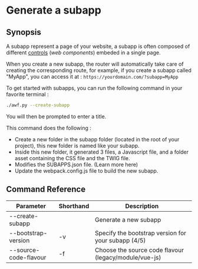 # Generate a subapp

## Synopsis

A subapp represent a page of your website, a subapp is often composed of different 
[controls](/ami-docs/documentation/getting-started/generate-control.html/) (_web components_) embeded in a single page.

When you create a new subapp, the router will automatically take care of creating the corresponding route, for example, if you create a subapp called "MyApp", you can access it at : `https://yourdomain.com/?subapp=MyApp`

To get started with subapps, you can run the following command in your favorite terminal :

```bash
./awf.py --create-subapp
```

You will then be prompted to enter a title.

This command does the following :
* Create a new folder in the subapp folder (located in the root of your project), this new folder is named like your subapp.
* Inside this new folder, it generated 3 files, a Javascript file, and a folder asset containing the CSS file and the TWIG file.
* Modifies the SUBAPPS.json file. (Learn more here)
* Update the webpack.config.js file to build the new subapp.

## Command Reference
| Parameter             | Shorthand | Description                                           |
|-----------------------|-----------|-------------------------------------------------------|
| --create-subapp       |           | Generate a new subapp                                 |
| --bootstrap-version   | -v        | Specify the bootstrap version for your subapp (4/5)   |
| --source-code-flavour | -f        | Choose the source code flavour (legacy/module/vue-js) |
